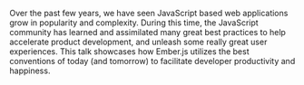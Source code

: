 Over the past few years, we have seen JavaScript based web applications grow in popularity and complexity. During this time, the JavaScript community has learned and assimilated many great best practices to help accelerate product development, and unleash some really great user experiences. This talk showcases how Ember.js utilizes the best conventions of today (and tomorrow) to facilitate developer productivity and happiness.